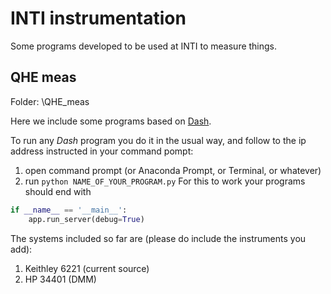 # INTI instrumentation

Some programs developed to be used at INTI to measure things.


## QHE meas

Folder: \QHE_meas

Here we include some programs based on [Dash](https://plotly.com/dash/?utm_source=google&utm_medium=cpc&gclid=CjwKCAjwl6OiBhA2EiwAuUwWZXYuciV8XUVqvwWFY9kpnKXTXH34x_puaWt-KSfMBDOK12a58gYEBRoCHdsQAvD_BwE).

To run any _Dash_ program you do it in the usual way, and follow to the ip address instructed in your command pompt:
  1. open command prompt (or Anaconda Prompt, or Terminal, or whatever)
  2. run `python NAME_OF_YOUR_PROGRAM.py`
For this to work your programs should end with 
```python
if __name__ == '__main__':
    app.run_server(debug=True)
```

The systems included so far are (please do include the instruments you add):

1. Keithley 6221 (current source)
2. HP 34401 (DMM)

